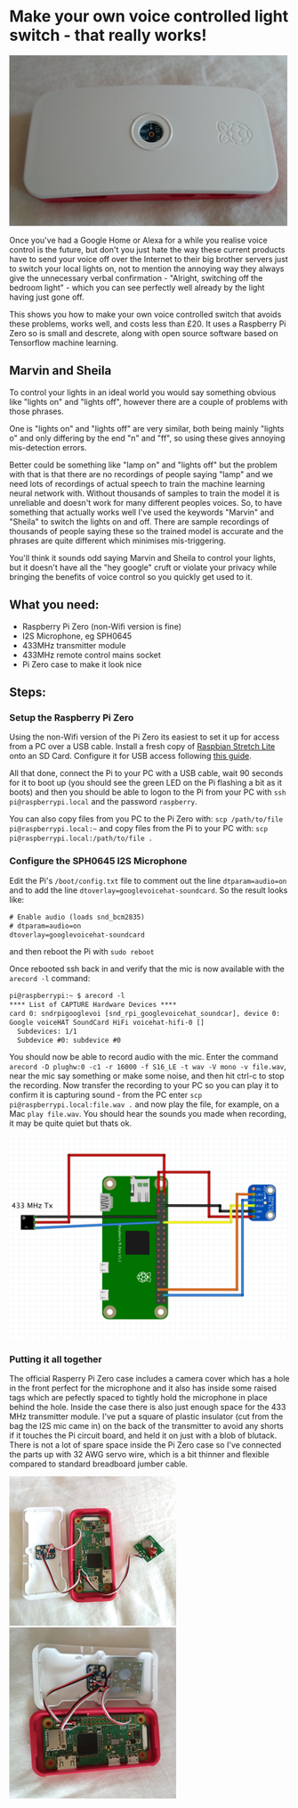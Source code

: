 # Make your own voice controlled light switch - that really works!

<img src="images/pizerospeach1.jpg" alt="Pi Zero Switch" width="500">

Once you've had a Google Home or Alexa for a while you realise voice control is the future, but don't you just hate the way these current products have to send your voice off over the Internet to their big brother servers just to switch your local lights on, not to mention the annoying way they always give the unnecessary verbal confirmation - "Alright, switching off the bedroom light" - which you can see perfectly well already by the light having just gone off.

This shows you how to make your own voice controlled switch that avoids these problems, works well, and costs less than £20. It uses a Raspberry Pi Zero so is small and descrete, along with open source software based on Tensorflow machine learning. 

## Marvin and Sheila

To control your lights in an ideal world you would say something obvious like "lights on" and "lights off", however there are a couple of problems with those phrases.

One is "lights on" and "lights off" are very similar, both being mainly "lights o" and only differing by the end "n" and "ff", so using these gives annoying mis-detection errors.

Better could be something like "lamp on" and "lights off" but the problem with that is that there are no recordings of people saying "lamp" and we need lots of recordings of actual speech to train the machine learning neural network with. Without thousands of samples to train the model it is unreliable and doesn't work for many different peoples voices. So, to have something that actually works well I've used the keywords "Marvin" and "Sheila" to switch the lights on and off. There are sample recordings of thousands of people saying these so the trained model is accurate and the phrases are quite different which minimises mis-triggering.

You'll think it sounds odd saying Marvin and Sheila to control your lights, but it doesn't have all the "hey google" cruft or violate your privacy while bringing the benefits of voice control so you quickly get used to it.

## What you need:

- Raspberry Pi Zero (non-Wifi version is fine)
- I2S Microphone, eg SPH0645
- 433MHz transmitter module
- 433MHz remote control mains socket
- Pi Zero case to make it look nice

## Steps:

### Setup the Raspberry Pi Zero

Using the non-Wifi version of the Pi Zero its easiest to set it up for access from a PC over a USB cable. Install a fresh copy of [Raspbian Stretch Lite](https://www.raspberrypi.org/downloads/raspbian/) onto an SD Card. Configure it for USB access following [this guide](https://gist.github.com/gbaman/975e2db164b3ca2b51ae11e45e8fd40a). 

All that done, connect the Pi to your PC with a USB cable, wait 90 seconds for it to boot up (you should see the green LED on the Pi flashing a bit as it boots) and then you should be able to logon to the Pi from your PC with ```ssh pi@raspberrypi.local``` and the password ```raspberry```. 

You can also copy files from you PC to the Pi Zero with: ```scp /path/to/file pi@raspberrypi.local:~``` and copy files from the Pi to your PC with: ```scp  pi@raspberrypi.local:/path/to/file .``` 

### Configure the SPH0645 I2S Microphone

Edit the Pi's ```/boot/config.txt``` file to comment out the line ```dtparam=audio=on``` and to add the line ```dtoverlay=googlevoicehat-soundcard```. So the result looks like:
```
# Enable audio (loads snd_bcm2835)
# dtparam=audio=on
dtoverlay=googlevoicehat-soundcard
```
and then reboot the Pi with ```sudo reboot```

Once rebooted ssh back in and verify that the mic is now available with the ```arecord -l``` command:
```
pi@raspberrypi:~ $ arecord -l
**** List of CAPTURE Hardware Devices ****
card 0: sndrpigooglevoi [snd_rpi_googlevoicehat_soundcar], device 0: Google voiceHAT SoundCard HiFi voicehat-hifi-0 []
  Subdevices: 1/1
  Subdevice #0: subdevice #0
```

You should now be able to record audio with the mic. Enter the command ```arecord -D plughw:0 -c1 -r 16000 -f S16_LE -t wav -V mono -v file.wav```, near the mic say something or make some noise, and then hit ctrl-c to stop the recording. Now transfer the recording to your PC so you can play it to confirm it is capturing sound - from the PC enter ```scp  pi@raspberrypi.local:file.wav .``` and now play the file, for example, on a Mac ```play file.wav```. You should hear the sounds you made when recording, it may be quite quiet but thats ok.

<img src="images/fritzing.png" alt="Fritzing Diagram" width="500">

### Putting it all together

The official Rasperry Pi Zero case includes a camera cover which has a hole in the front perfect for the microphone and it also has inside some raised tags which are pefectly spaced to tightly hold the microphone in place behind the hole. Inside the case there is also just enough space for the 433 MHz transmitter module. I've put a square of plastic insulator (cut from the bag the I2S mic came in) on the back of the transmitter to avoid any shorts if it touches the Pi circuit board, and held it on just with a blob of blutack. There is not a lot of spare space inside the Pi Zero case so I've connected the parts up with 32 AWG servo wire, which is a bit thinner and flexible compared to standard breadboard jumber cable.

<img src="images/pizerospeach2.jpg" alt="Pi Zero inside 1" width="300"> <img src="images/pizerospeach3.jpg" alt="Pi Zero inside 2" width="300">

